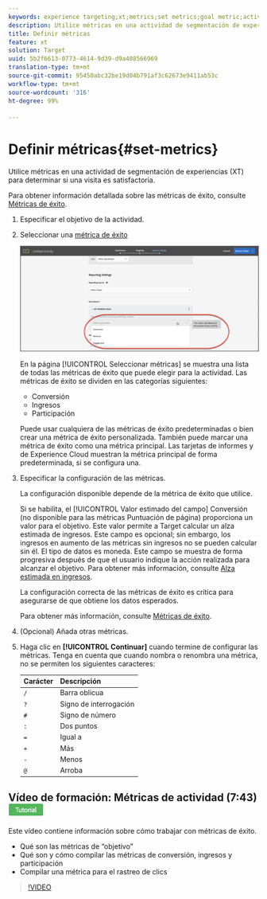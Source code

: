 ```yaml
---
keywords: experience targeting;xt;metrics;set metrics;goal metric;activity settings;success metric;conversion;revenue;engagement
description: Utilice métricas en una actividad de segmentación de experiencias (XT) de Adobe Target para determinar si una visita tiene éxito.
title: Definir métricas
feature: xt
solution: Target
uuid: 5b2f6613-0773-4614-9d39-d9a408566969
translation-type: tm+mt
source-git-commit: 95450abc32be19d04b791af3c62673e9411ab53c
workflow-type: tm+mt
source-wordcount: '316'
ht-degree: 99%

---
```



# Definir métricas{#set-metrics}

Utilice métricas en una actividad de segmentación de experiencias (XT) para determinar si una visita es satisfactoria.

Para obtener información detallada sobre las métricas de éxito, consulte  [Métricas de éxito](/help/c-activities/r-success-metrics/success-metrics.md#reference_D011575C85DA48E989A244593D9B9924).

1. Especificar el objetivo de la actividad.
1. Seleccionar una [métrica de éxito](/help/c-activities/r-success-metrics/success-metrics.md#reference_D011575C85DA48E989A244593D9B9924)

   ![Seleccionar métrica de éxito](/help/c-activities/t-experience-target/t-xt-create/assets/ab_metrics-new.png)

   En la página [!UICONTROL Seleccionar métricas] se muestra una lista de todas las métricas de éxito que puede elegir para la actividad. Las métricas de éxito se dividen en las categorías siguientes:

   * Conversión
   * Ingresos
   * Participación

   Puede usar cualquiera de las métricas de éxito predeterminadas o bien crear una métrica de éxito personalizada. También puede marcar una métrica de éxito como una métrica principal. Las tarjetas de informes y de Experience Cloud muestran la métrica principal de forma predeterminada, si se configura una.
1. Especificar la configuración de las métricas.

   La configuración disponible depende de la métrica de éxito que utilice.

   Si se habilita, el [!UICONTROL Valor estimado del campo] Conversión (no disponible para las métricas Puntuación de página) proporciona un valor para el objetivo. Este valor permite a Target calcular un alza estimada de ingresos. Este campo es opcional; sin embargo, los ingresos en aumento de las métricas sin ingresos no se pueden calcular sin él. El tipo de datos es moneda. Este campo se muestra de forma progresiva después de que el usuario indique la acción realizada para alcanzar el objetivo. Para obtener más información, consulte [Alza estimada en ingresos](/help/administrating-target/r-target-account-preferences/estimating-lift-in-revenue.md).

   La configuración correcta de las métricas de éxito es crítica para asegurarse de que obtiene los datos esperados.

   Para obtener más información, consulte [Métricas de éxito](/help/c-activities/r-success-metrics/success-metrics.md#reference_D011575C85DA48E989A244593D9B9924).
1. (Opcional) Añada otras métricas.
1. Haga clic en **[!UICONTROL Continuar]** cuando termine de configurar las métricas. Tenga en cuenta que cuando nombra o renombra una métrica, no se permiten los siguientes caracteres:

   | Carácter | Descripción |
   |--- |--- |
   | `/` | Barra oblicua |
   | `?` | Signo de interrogación |
   | `#` | Signo de número |
   | `:` | Dos puntos |
   | `=` | Igual a |
   | `+` | Más |
   | `-` | Menos |
   | `@` | Arroba |

## Vídeo de formación: Métricas de actividad (7:43) ![Insignia de tutorial](/help/assets/tutorial.png)


Este vídeo contiene información sobre cómo trabajar con métricas de éxito.

* Qué son las métricas de “objetivo”
* Qué son y cómo compilar las métricas de conversión, ingresos y participación
* Compilar una métrica para el rastreo de clics

>[!VIDEO](https://video.tv.adobe.com/v/17380)
